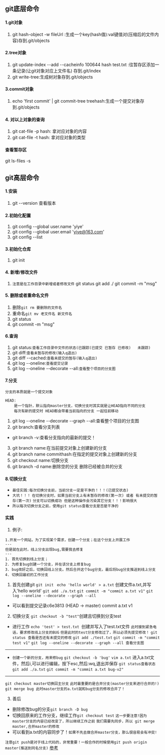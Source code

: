 <!-- git底层命令 -->
## git底层命令
#### 1.git对象
1. git hash-object -w fileUrl :生成一个key(hash值):val键值对(压缩后的文件内容)存到.git/objects

#### 2.tree对象
1. git update-index --add --cacheinfo 100644 hash test.txt :往暂存区添加一条记录(让git对象对应上文件名) 存到.git/index
2. git write-tree:生成树对象存到.git/objects

#### 3.commit对象
1. echo 'first commit' | git commit-tree treehash:生成一个提交对象存到.git/objects
 
#### 4. 对以上对象的查询
1. git cat-file -p hash: 拿对应对象的内容
2. git cat-file -t hash: 拿对应对象的类型

#### 查看暂存区
 git ls-files -s
 
 
<!-- git高层命令 -->
## git高层命令
#### 1.安装
1. git --version 查看版本

#### 2.初始化配置
1. git config --global user.name 'yiye'
2. git config --global user.email 'yiye@163.com'
3. git config --list

#### 3.初始化仓库
1. git init 

#### 4. 新增/修改文件
1. `注意是在工作目录中新增或者修改文件`
git status
git add ./
git commit -m "msg"

#### 5. 删除或者重命名文件
1. 删除`git rm 要删除的文件名`
2. 重命名`git mv 老文件名 新文件名`
3. git status
4. git commit -m "msg"

#### 6.查询
1. git status:`查看工作目录中文件的状态(已跟踪(已提交 已暂存 已修改)   未跟踪)`
2. git diff:`查看未暂存的修改(输入q退出)`
3. git diff --cached:`查看未提交的暂存(输入q退出)`
4. git log --oneline:`查看提交记录`
5. git log --oneline --decorate --all:`查看整个项目的分支图`
 
#### 7.分支
`分支的本质就是一个提交对象`
```
HEAD:
	是一个指针，默认指向master分支，切换分支时其实就是让HEAD指向不同的分支
	每次有新的提交时 HEAD都会带着当前指向的分支 一起往前移动
```
1. git log --oneline --decorate --graph --all:查看整个项目的分支图
2. git branch:查看分支列表
*  git branch -v:查看分支指向的最新的提交！
3. git branch name:在当前提交对象上创建新的分支
4. git branch name commithash:在指定的提交对象上创建新的分支
5. git checkout name:切换分支
6. git branch -d name:删除空的分支 删除已经被合并的分支

#### 8.切换分支
* `最佳实践:每次切换分支前，当前分支一定是干净的！！！(已提交状态)`
* `大坑！！！`
`在切换分支时，如果当前分支上有未暂存的修改(第一次) 或者 有未提交的暂存(第一次)`
`分支可以切换成功 但是这种操作会污染其它分支！！！影响很大`
* `所以每次切换分支之前，使用git status查看分支是否是干净的`

#### 实践
1. 例子:
```
1.开发一个网站，为了实现某个需求，创建一个分支；在这个分支上开展工作
---
但是就在此时，线上分支出现bug,需要我去修复
---
1. 首先切换到线上分支；
2. 为修复bug创建一个分支，并在该分支上修复bug
3. bug改好之后，切换回线上分支。然后合并这个bug分支。最后将bug分支推送到线上分支
4. 切换回最初的工作分支
```
1. 首先创建git
`git init `
`echo 'hello world' > a.txt` 创建文件a.txt,并写入'hello world'
`git add ./a.txt`
`git commit -m "commit a.txt v1"`
`git log --oneline --decorate --graph --all`
* 可以看到提交记录c6e3813 (HEAD -> master) commit a.txt v1
2. 切换分支
`git checkout -b "test"`创建且切换到分支test
* 进行工作
`echo 'test' > test.txt `创建并写入了test.txt文件
`此时接到紧急电话，要求修改线上分支的BUG`
`但是此时的test分支修改过了，所以必须先提交修改！`
`git status 查看是否还有未提交的修改`
`git add ./test.txt`
`git commit -m "commit test v1"`
`git log --oneline --decorate --graph --all 查看分支图`
---
* `创建一个新的分支，用来修bug`
`git checkout -b 'bug'`
`vim a.txt` 进入a.txt文件，然后i,可以进行编辑，按下esc,然后:wq,退出并保存
`git status查看状态`
`git add ./a.txt`
`git commit -m "commit a.txt bug-v2"`
---
`git checkout master切换回主分支`
`此时最重要的是合并分支(master分支来进行合并的!)`
`git merge bug 此时master分支的a.txt就和bug分支的修改合并了！`

3. 善后
* 删除修改bug的分支`git branch -D bug`
* 切换回原来的工作分支，继续工作`git checkout test`
`这一步要注意!因为master分支的内容已经改变了，所以继续工作之前`
`我们需要先同步，所以 git merge master,合并master的修改`
* 可以看到a.txt的内容同步了！`如果不先去做合并master分支，那么很容易会有冲突!`

`注意git push是对于线上代码的，非常重要！一般合作的时候使用git push origin master(推送到同名分支)`
[参考](https://www.cnblogs.com/qianqiannian/p/6008140.html)
